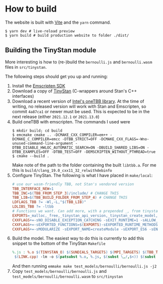 # How to build

The website is built with [Vite](https://vitejs.dev/)
and the `yarn` command.

```shell
$ yarn dev # live-reload preview
$ yarn build # build production website to folder ./dist/
```

## Building the TinyStan module

More interesting is how to (re-)build the `bernoulli.js`
and `bernoulli.wasm` files in `src/tinystan`.

The following steps should get you up and running:

1. Install the [Emscripten SDK](https://emscripten.org/docs/getting_started/downloads.html)
2. Download a copy of [TinyStan](https://github.com/WardBrian/tinystan) (C-wrappers around Stan's C++ interfaces)
3. Download a recent version of [Intel's oneTBB library](https://github.com/oneapi-src/oneTBB). At the time of writing,
no released version will work with Stan and Emscripten, so commit `4a87ca1` or newer must be used. This is expected to be in the next release
(either `2021.12.1` or `2021.13.0`)
4. Build oneTBB with emscripten. The commands I used were
   ```shell
   $ mkdir build; cd build
   $ emcmake cmake .. -DCMAKE_CXX_COMPILER=em++ -DCMAKE_C_COMPILER=emcc -DTBB_STRICT=OFF -DCMAKE_CXX_FLAGS=-Wno-unused-command-line-argument -DTBB_DISABLE_HWLOC_AUTOMATIC_SEARCH=ON -DBUILD_SHARED_LIBS=ON -DTBB_EXAMPLES=OFF -DTBB_TEST=OFF -DEMSCRIPTEN_WITHOUT_PTHREAD=true
   $ cmake --build .
   ```
   Make note of the path to the folder containing the built `libtbb.a`. For me this is `build/clang_19.0_cxx11_32_relwithdebinfo`
5. Configure TinyStan. The following is what I have placed in `make/local`:
   ```makefile
   # use our wasm-friendly TBB, not Stan's vendored version
   TBB_INTERFACE_NEW=1
   TBB_INC=$(TBB_FROM_STEP_3)/include/ # CHANGE THIS
   TBB_LIB=$(TBB_BUILD_FOLDER_FROM_STEP_4) # CHANGE THIS
   LDFLAGS_TBB ?= -Wl,-L,"$(TBB_LIB)"
   LDLIBS_TBB ?= -ltbb
   # Functions we want. Can add more, with a prepended _, from tinystan.h
   EXPORTS=_malloc,_free,_tinystan_api_version,_tinystan_create_model,_tinystan_destroy_error,_tinystan_destroy_model,_tinystan_get_error_message,_tinystan_get_error_type,_tinystan_model_num_free_params,_tinystan_model_param_names,_tinystan_sample,_tinystan_separator_char,_tinystan_stan_version
   CXXFLAGS+=-sNO_DISABLE_EXCEPTION_CATCHING -sEXIT_RUNTIME=1 -sALLOW_MEMORY_GROWTH=1
   CXXFLAGS+=-sEXPORTED_FUNCTIONS=$(EXPORTS)-sEXPORTED_RUNTIME_METHODS=stringToUTF8,getValue,UTF8ToString,lengthBytesUTF8
   CXXFLAGS+=-sMODULARIZE -sEXPORT_NAME=createModule -sEXPORT_ES6 -sENVIRONMENT=web
   ```
6. Build the model. The easiest way to do this is currently to add this snippet to the bottom of the TinyStan `Makefile`
   ```makefile
   %.js : %.o $(TINYSTAN_O) $(SUNDIALS_TARGETS) $(MPI_TARGETS) $(TBB_TARGETS)
	$(LINK.cpp) -lm -o $(patsubst %.o, %.js, $(subst \,/,$<)) $(subst \,/,$*.o) $(TINYSTAN_O) $(LDLIBS) $(SUNDIALS_TARGETS) $(MPI_TARGETS) $(TBB_TARGETS)
   ```
   And then running `emmake make test_models/bernoulli/bernoulli.js -j2`
7. Copy `test_models/bernoulli/bernoulli.js` and `test_models/bernoulli/bernoulli.wasm` to `src/tinystan`
